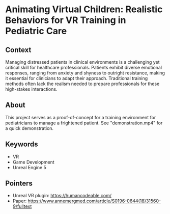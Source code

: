 # Animating Virtual Children: Realistic Behaviors for VR Training in Pediatric Care

## Context
Managing distressed patients in clinical environments is a challenging yet critical skill for healthcare professionals. Patients exhibit diverse emotional responses, ranging from anxiety and shyness to outright resistance, making it essential for clinicians to adapt their approach. Traditional training methods often lack the realism needed to prepare professionals for these high-stakes interactions.

## About
This project serves as a proof-of-concept for a training environment for pediatricians to manage a frightened patient. See "demonstration.mp4" for a quick demonstration.

## Keywords
- VR
- Game Development
- Unreal Engine 5

## Pointers
- Unreal VR plugin: https://humancodeable.com/
- Paper: https://www.annemergmed.com/article/S0196-0644(18)31560-9/fulltext
